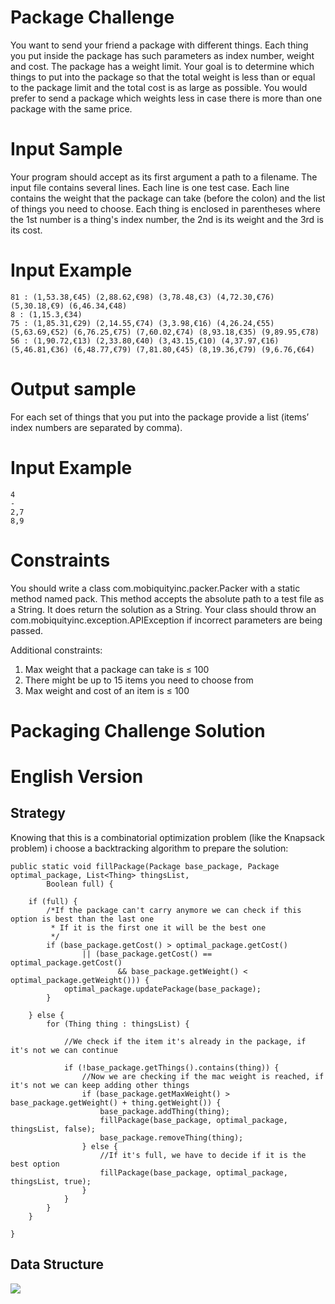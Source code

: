 # Package Challenge
You want to send your friend a package with different things. 
Each thing you put inside the package has such parameters as index number, weight and cost. The package has a weight limit. Your goal is to determine which things to put into the package so that the total weight is less than or equal to the package limit and the total cost is as large as possible.
You would prefer to send a package which weights less in case there is more than one package with the same price.

# Input Sample
Your program should accept as its first argument a path to a filename. The input file contains several lines. Each line is one test case.
Each line contains the weight that the package can take (before the colon) and the list of things you need to choose. Each thing is enclosed in parentheses where the 1st number is a thing's index number, the 2nd is its weight and the 3rd is its cost. 

# Input Example
```
81 : (1,53.38,€45) (2,88.62,€98) (3,78.48,€3) (4,72.30,€76) (5,30.18,€9) (6,46.34,€48)
8 : (1,15.3,€34)
75 : (1,85.31,€29) (2,14.55,€74) (3,3.98,€16) (4,26.24,€55) (5,63.69,€52) (6,76.25,€75) (7,60.02,€74) (8,93.18,€35) (9,89.95,€78)
56 : (1,90.72,€13) (2,33.80,€40) (3,43.15,€10) (4,37.97,€16) (5,46.81,€36) (6,48.77,€79) (7,81.80,€45) (8,19.36,€79) (9,6.76,€64)
```
# Output sample
For each set of things that you put into the package provide a list (items’ index numbers are separated by comma). 

# Input Example
```
4
-
2,7
8,9
```
# Constraints
You should write a class com.mobiquityinc.packer.Packer with a static method named pack. This method accepts the absolute path to a test file as a String. It does return the solution as a String. Your class should throw an com.mobiquityinc.exception.APIException if incorrect parameters are being passed.

Additional constraints:
1. Max weight that a package can take is ≤ 100
2. There might be up to 15 items you need to choose from
3. Max weight and cost of an item is ≤ 100


# Packaging Challenge Solution
# English Version


## Strategy

Knowing that this is a combinatorial optimization problem (like the Knapsack problem) i choose a backtracking algorithm to prepare the solution:

    public static void fillPackage(Package base_package, Package optimal_package, List<Thing> thingsList,
			Boolean full) {

		if (full) {
			/*If the package can't carry anymore we can check if this option is best than the last one
			 * If it is the first one it will be the best one
			 */
			if (base_package.getCost() > optimal_package.getCost()
					|| (base_package.getCost() == optimal_package.getCost()
							&& base_package.getWeight() < optimal_package.getWeight())) {
				optimal_package.updatePackage(base_package);
			}

		} else {
			for (Thing thing : thingsList) {
				
				//We check if the item it's already in the package, if it's not we can continue
				 
				if (!base_package.getThings().contains(thing)) {
					//Now we are checking if the mac weight is reached, if it's not we can keep adding other things
					if (base_package.getMaxWeight() > base_package.getWeight() + thing.getWeight()) {
						base_package.addThing(thing);
						fillPackage(base_package, optimal_package, thingsList, false);
						base_package.removeThing(thing);
					} else {
						//If it's full, we have to decide if it is the best option
						fillPackage(base_package, optimal_package, thingsList, true);
					}
				}
			}
		}

	}

## Data Structure

![](https://drive.google.com/uc?export=view&id=1F1bXdkvYXPgNZnnxoTlYoC-UMOuzWcxl)


